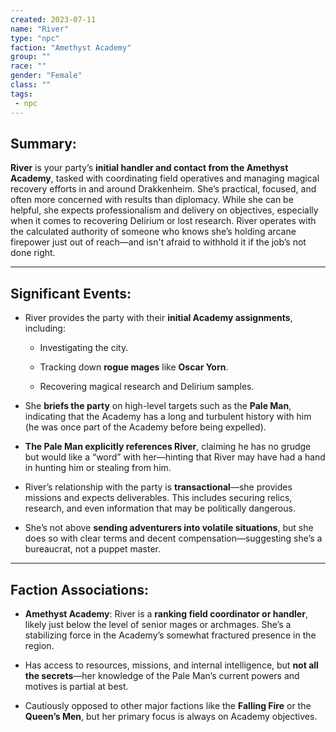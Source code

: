 ```yaml
---
created: 2023-07-11
name: "River"
type: "npc"
faction: "Amethyst Academy"
group: ""
race: ""
gender: "Female"
class: ""
tags:
 - npc
---
```

## Summary:

**River** is your party’s **initial handler and contact from the Amethyst Academy**, tasked with coordinating field operatives and managing magical recovery efforts in and around Drakkenheim. She’s practical, focused, and often more concerned with results than diplomacy. While she can be helpful, she expects professionalism and delivery on objectives, especially when it comes to recovering Delirium or lost research. River operates with the calculated authority of someone who knows she’s holding arcane firepower just out of reach—and isn't afraid to withhold it if the job’s not done right.

---

## Significant Events:

- River provides the party with their **initial Academy assignments**, including:
    
    - Investigating the city.
        
    - Tracking down **rogue mages** like **Oscar Yorn**.
        
    - Recovering magical research and Delirium samples​.
        
- She **briefs the party** on high-level targets such as the **Pale Man**, indicating that the Academy has a long and turbulent history with him (he was once part of the Academy before being expelled)​.
    
- **The Pale Man explicitly references River**, claiming he has no grudge but would like a “word” with her—hinting that River may have had a hand in hunting him or stealing from him​.
    
- River’s relationship with the party is **transactional**—she provides missions and expects deliverables. This includes securing relics, research, and even information that may be politically dangerous.
    
- She’s not above **sending adventurers into volatile situations**, but she does so with clear terms and decent compensation—suggesting she’s a bureaucrat, not a puppet master.
    

---

## Faction Associations:

- **Amethyst Academy**: River is a **ranking field coordinator or handler**, likely just below the level of senior mages or archmages. She’s a stabilizing force in the Academy’s somewhat fractured presence in the region.
    
- Has access to resources, missions, and internal intelligence, but **not all the secrets**—her knowledge of the Pale Man’s current powers and motives is partial at best.
    
- Cautiously opposed to other major factions like the **Falling Fire** or the **Queen’s Men**, but her primary focus is always on Academy objectives.
